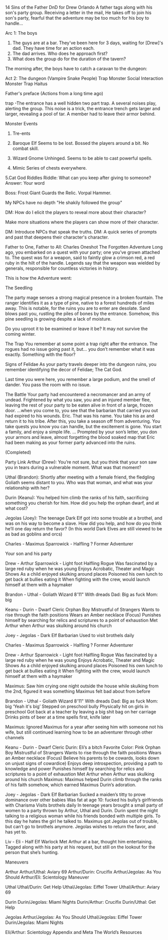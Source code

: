 14 Sins of the Father 
DnD for Drew Orlando
A father tags along with his son's party group. Receiving a letter in the mail, He takes off to join his son's party, fearful that the adventure may be too much for his boy to handle...

Arc 1: The boys

1. The guys are at a bar. They've been here for 3 days, waiting for [Drew]'s dad. They have time for an action each.
2. The dad arrives. Who does he approach first?
3. What does the group do for the duration of the tavern?

The morning after, the boys have to catch a caravan to the dungeon: 

Act 2: The dungeon (Vampire Snake People)
Trap
Monster
Social Interaction
Monster
Trap
Haitus

Father's preface (Actions from a long time ago)

trap
-The entrance has a well hidden two part trap. A several noises play, alerting the group. This noise is a trick, the entrance trench gets larger and larger, revealing a pool of tar. A member had to leave their armor behind.

Monster Events
1. Tre-ents

2. Baroque Elf
Seems to be lost. Bossed the players around a bit. No combat skill.

4. Wizard Gnome
Unhinged. Seems to be able to cast powerful spells.

6. Mimic
Series of chests everywhere.

5.Cat God
Riddles
Riddle: What can you keep after giving to someone?
Answer: Your word

Boss: Frost Giant
Guards the Relic. Vorpal Hammer.


My NPCs have no depth
"He shakily followed the group"

DM: How do I elicit the players to reveal more about their character?

Make more situations where the players can show more of their character.

DM: Introduce NPCs that speak the truths.
DM: A quick series of prompts and past that deepens their character's  character.

Father to One, Father to All: Charles Oneshot
The Forgotten Adventure
Long ago, you embarked on a quest with your party; one you’ve grown attached to. The quest was for a weapon, said to faintly glow a crimson red, a red ruby in the hilt of the handle. Legends say that the weapon was wielded by generals, responsible for countless victories in history.

 This is how the Adventure went:

The Seedling

The party mage senses a strong magical presence in a broken fountain. The ranger identifies it as a type of pine, native to a forest hundreds of miles away. This is notable, for the ruins you are to enter are desolate. Sand blows past you, rustling the piles of bones by the entrance. Somehow, this pine seedling is growing despite a lack of moisture.

Do you uproot it to be examined or leave it be? It may not survive the coming winter.

The Trap
You remember at some point a trap right after the entrance. The rogues had no issue going past it, but… you don’t remember what it was exactly. Something with the floor?

Signs of Felidae
As your party travels deeper into the dungeon ruins, you remember identifying the decor of Felidae; The Cat God.

Last time you were here, you remember a large podium, and the smell of dander. You pass the room with no issue.

The Battle
Your party had encountered a necromancer and an army of undead.  Frightened by what you saw, you and an injured member flee, leaving the rest of your party to be eaten alive in front of a large, frozen door.
...when you come to, you see that the barbarian that carried you out had expired to his wounds. Eric. That was his name. You take his ax and return it to his tribe. After this, you take a season off from adventuring. You take quests you know you can handle, but the excitement is gone. You start a family, and enjoy a simple life.
...
Prompted by your son’s letter, you don your armors and leave, almost forgetting the blood soaked map that Eric had been making as your former party advanced into the ruins.

(Completed)

Party Link
Arthur (Drew): You’re not sure, but you think that your son saw you in tears during a vulnerable moment. What was that moment?

Uthal (Brandon): Shortly after meeting with a female friend, the fledgling Goliath seems distant to you. Who was that woman, and what was your relationship with her?

Durin (Keanu): You helped him climb the ranks of his faith, sacrificing something you cherish for him. How did you help the orphan dwarf, and at what cost?

Jegolas (Joey): The teenage Dark Elf got into some trouble at a brothel, and was on his way to become a slave. How did you help, and how do you think he’ll one day return the favor?
(In this world Dark Elves are still viewed to be as bad as goblins and orcs)

Charles - Maximus Sparrowick - Halfling ?
Former Adventurer

Your son and his party

Drew - Arthur Sparrowick - Light foot Halfling Rogue
Was fascinated by a large red ruby when he was young
Enjoys Acrobatic, Theater and Magic Shows
As a child enjoyed skulking around places
Poisoned his own lunch to get back at bullies eating it
When fighting with the crew, would launch himself at them with a haymaker

Brandon - Uthal - Goliath Wizard
8'11"  With dreads
Dad: Big as fuck
Mom: big

Keanu - Durin - Dwarf Cleric
Orphan Boy
Mistrustful of Strangers
Wants to rise through the faith positions
Wears an Amber necklace (Focus)
Punishes himself by searching for relics and scriptures to a point of exhaustion
Met Arthur when Arthur was skulking around his church

Joey - Jegolas - Dark Elf Barbarian
Used to visit brothels daily

Charles - Maximus Sparrowick - Halfling ?
Former Adventurer

Drew - Arthur Sparrowick - Light foot Halfling Rogue
Was fascinated by a large red ruby when he was young
Enjoys Acrobatic, Theater and Magic Shows
As a child enjoyed skulking around places
Poisoned his own lunch to get back at bullies eating it
When fighting with the crew, would launch himself at them with a haymaker

Maximus: Saw him crying one night outside the house while skulking from the 2nd, figured it was something Maximus felt bad about from before

Brandon - Uthal - Goliath Wizard
8'11"  With dreads
Dad: Big as fuck
Mom: big
‘Yeah it's big’
Stepped on preschool bully
 Physically hit on girls in preschool
Got back at a teacher by leaving a big shit bag on her carriage
Drinks pints of beer at a time
spells first, knife later

Maximus: Ignored Maximus for a year after seeing him with someone not his wife, but still continued learning how to be an adventurer through other channels

Keanu - Durin - Dwarf Cleric
Durin: Eli’s a bitch
Favorite Color: Pink
Orphan Boy
Mistrustful of Strangers
Wants to rise through the faith positions
Wears an Amber necklace (Focus)
Believe his parents to be cowards, looks down on unjust signs of cowardice)
Enjoys deep introspection, providing a path to knowledge and power
Punishes himself by searching for relics and scriptures to a point of exhaustion
Met Arthur when Arthur was skulking around his church
Maximus: Maximus helped Durin climb through the ranks of his faith somehow, which earned Maximus Durin’s adoration.

Joey - Jegolas - Dark Elf Barbarian
Sucked a maiden’s titty to prove dominance over other babies
Was fat at age 10: fucked his bully’s girlfriends with Charisma
Visits brothels daily
In teenage years brought a small party of women to a party thrown by Arthur, Uthal and Durin. Durin spent the night talking to a religious woman while his friends bonded with multiple girls. To this day he hates the girl he talked to.
Maximus got Jegolas out of trouble, but can’t go to brothels anymore. Jegolas wishes to return the favor, and has yet to.


Liv - Eli - Half Elf Warlock 
Met Arthur at a bar, thought him entertaining. Tagged along with his party at his request, but still on the lookout for the person that she’s hunting.

Maneuvers

Arthur
Arthur/Uthal: Aviary 69
Arthur/Durin: Crucifix
Arthur/Jegolas: As You Should
Arthur/Eli: Scientology Maneuver

Uthal
Uthal/Durin: Get Help
Uthal/Jegolas: Eiffel Tower
Uthal/Arthur: Aviary 69

Durin
Durin/Jegolas: Miami Nights
Durin/Arthur: Crucifix
Durin/Uthal: Get Help

Jegolas
Arthur/Jegolas: As You Should
Uthal/Jegolas: Eiffel Tower
Durin/Jegolas: Miami Nights

Eli/Arthur: Scientology
Appendix and Meta
The World’s Resources
